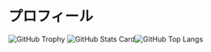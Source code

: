 # プロフィール
![GitHub Trophy](https://github-profile-trophy.vercel.app/?username=PTOM76)
![GitHub Stats Card](https://github-readme-stats.vercel.app/api?username=PTOM76&show_icons=true&count_private=true)![GitHub Top Langs](https://github-readme-stats.vercel.app/api/top-langs/?username=PTOM76)
